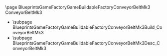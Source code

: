 \page BlueprintsGameFactoryGameBuildableFactoryConveyorBeltMk3 ConveyorBeltMk3
- \subpage BlueprintsGameFactoryGameBuildableFactoryConveyorBeltMk3Build_ConveyorBeltMk3
- \subpage BlueprintsGameFactoryGameBuildableFactoryConveyorBeltMk3Desc_ConveyorBeltMk3
